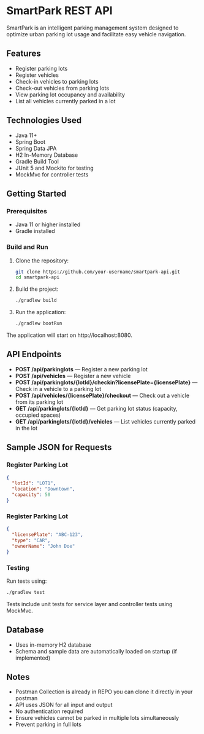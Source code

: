 # SmartPark REST API

SmartPark is an intelligent parking management system designed to optimize urban parking lot usage and facilitate easy vehicle navigation.

## Features

- Register parking lots
- Register vehicles
- Check-in vehicles to parking lots
- Check-out vehicles from parking lots
- View parking lot occupancy and availability
- List all vehicles currently parked in a lot

## Technologies Used

- Java 11+
- Spring Boot
- Spring Data JPA
- H2 In-Memory Database
- Gradle Build Tool
- JUnit 5 and Mockito for testing
- MockMvc for controller tests

## Getting Started

### Prerequisites

- Java 11 or higher installed
- Gradle installed 

### Build and Run

1. Clone the repository:
   ```bash
   git clone https://github.com/your-username/smartpark-api.git
   cd smartpark-api

2. Build the project:
   ```bash
   ./gradlew build

3. Run the application:
   ```bash
   ./gradlew bootRun

The application will start on http://localhost:8080.

## API Endpoints

- **POST /api/parkinglots** — Register a new parking lot  
- **POST /api/vehicles** — Register a new vehicle  
- **POST /api/parkinglots/{lotId}/checkin?licensePlate={licensePlate}** — Check in a vehicle to a parking lot  
- **POST /api/vehicles/{licensePlate}/checkout** — Check out a vehicle from its parking lot  
- **GET  /api/parkinglots/{lotId}** — Get parking lot status (capacity, occupied spaces)  
- **GET  /api/parkinglots/{lotId}/vehicles** — List vehicles currently parked in the lot  

## Sample JSON for Requests

### Register Parking Lot

```json
{
  "lotId": "LOT1",
  "location": "Downtown",
  "capacity": 50
}
```
### Register Parking Lot

```json
{
  "licensePlate": "ABC-123",
  "type": "CAR",
  "ownerName": "John Doe"
}
```
### Testing
Run tests using:

```bash
./gradlew test
```
Tests include unit tests for service layer and controller tests using MockMvc.

## Database

- Uses in-memory H2 database
- Schema and sample data are automatically loaded on startup (if implemented)

## Notes

- Postman Collection is already in REPO you can clone it directly in your postman
- API uses JSON for all input and output
- No authentication required
- Ensure vehicles cannot be parked in multiple lots simultaneously
- Prevent parking in full lots
